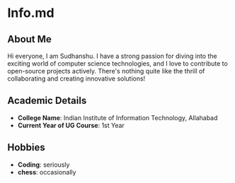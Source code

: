 # Info.md

## About Me
Hi everyone, I am Sudhanshu. I have a strong passion for diving into the exciting world of computer science technologies, and I love to contribute to open-source projects actively. There's nothing quite like the thrill of collaborating and creating innovative solutions!
## Academic Details  
- **College Name**: Indian Institute of Information Technology, Allahabad
- **Current Year of UG Course**: 1st Year  

## Hobbies
- **Coding**: seriously
- **chess**: occasionally
